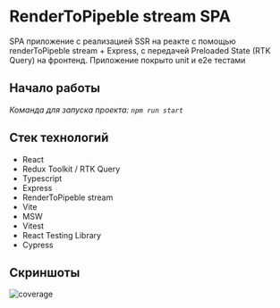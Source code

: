 # RenderToPipeble stream SPA

SPA приложение с реализацией SSR на реакте c помощью renderToPipeble stream + Express, с передачей Preloaded State (RTK Query) на фронтенд. Приложение покрыто unit и e2e тестами

## Начало работы

_Команда для запуска проекта: `npm run start`_

## Стек технологий

- React
- Redux Toolkit / RTK Query
- Typescript
- Express
- RenderToPipeble stream
- Vite
- MSW
- Vitest
- React Testing Library
- Cypress


## Скриншоты

![coverage](https://user-images.githubusercontent.com/90127354/235376187-8e27095b-7330-4ae3-94c8-7726ce136784.png)
